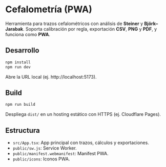 # Cefalometría (PWA)

Herramienta para trazos cefalométricos con análisis de **Steiner** y **Björk–Jarabak**. Soporta calibración por regla, exportación **CSV**, **PNG** y **PDF**, y funciona como **PWA**.

## Desarrollo
```bash
npm install
npm run dev
```
Abre la URL local (ej. http://localhost:5173).

## Build
```bash
npm run build
```
Despliega `dist/` en un hosting estático con HTTPS (ej. Cloudflare Pages).

## Estructura
- `src/App.tsx`: App principal con trazos, cálculos y exportaciones.
- `public/sw.js`: Service Worker.
- `public/manifest.webmanifest`: Manifest PWA.
- `public/icons`: Iconos PWA.
